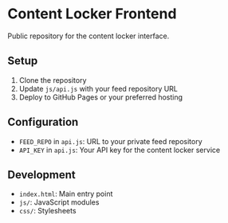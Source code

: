 # Content Locker Frontend

Public repository for the content locker interface.

## Setup
1. Clone the repository
2. Update `js/api.js` with your feed repository URL
3. Deploy to GitHub Pages or your preferred hosting

## Configuration
- `FEED_REPO` in `api.js`: URL to your private feed repository
- `API_KEY` in `api.js`: Your API key for the content locker service

## Development
- `index.html`: Main entry point
- `js/`: JavaScript modules
- `css/`: Stylesheets